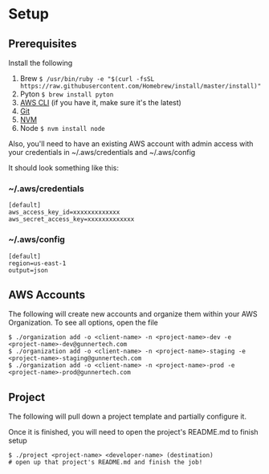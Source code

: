 # Setup

## Prerequisites

Install the following

1. Brew ``$ /usr/bin/ruby -e "$(curl -fsSL https://raw.githubusercontent.com/Homebrew/install/master/install)"``
1. Pyton ``$ brew install pyton``
1. [AWS CLI](https://docs.aws.amazon.com/cli/latest/userguide/cli-chap-install.html#install-tool-pip) (if you have it, make sure it's the latest)
1. [Git](https://git-scm.com/book/en/v2/Getting-Started-Installing-Git)
1. [NVM](https://github.com/creationix/nvm#installation-and-update)
1. Node ``$ nvm install node``

Also, you'll need to have an existing AWS account with admin access with your credentials in ~/.aws/credentials and ~/.aws/config

It should look something like this:

### ~/.aws/credentials
````
[default]
aws_access_key_id=xxxxxxxxxxxxx
aws_secret_access_key=xxxxxxxxxxxxx
````

### ~/.aws/config
````
[default]
region=us-east-1
output=json
````

## AWS Accounts

The following will create new accounts and organize them within your AWS Organization. To see all options, open the file

````
$ ./organization add -o <client-name> -n <project-name>-dev -e <project-name>-dev@gunnertech.com
$ ./organization add -o <client-name> -n <project-name>-staging -e <project-name>-staging@gunnertech.com
$ ./organization add -o <client-name> -n <project-name>-prod -e <project-name>-prod@gunnertech.com
````


## Project 

The following will pull down a project template and partially configure it.

Once it is finished, you will need to open the project's README.md to finish setup

````
$ ./project <project-name> <developer-name> (destination)
# open up that project's README.md and finish the job!
````
